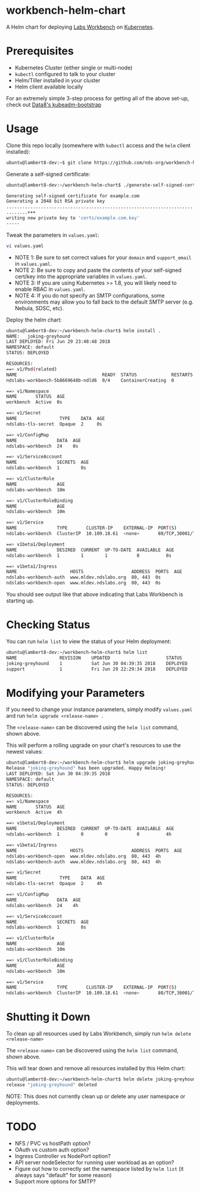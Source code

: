 # workbench-helm-chart
A Helm chart for deploying [Labs Workbench](https://github.com/nds-org/ndslabs) on [Kubernetes](https://github.com/kubernetes/kubernetes).

# Prerequisites
* Kubernetes Cluster (either single or multi-node)
* `kubectl` configured to talk to your cluster
* Helm/Tiller installed in your cluster
* Helm client available locally

For an extremely simple 3-step process for getting all of the above set-up, check out [Data8's kubeadm-bootstrap](https://github.com/data-8/kubeadm-bootstrap)

# Usage
Clone this repo locally (somewhere with `kubectl` access and the `helm` client installed):
```bash
ubuntu@lambert8-dev:~$ git clone https://github.com/nds-org/workbench-helm-chart && cd workbench-helm-chart/
```

Generate a self-signed certificate:
```bash
ubuntu@lambert8-dev:~/workbench-helm-chart$ ./generate-self-signed-cert.sh example.com

Generating self-signed certificate for example.com
Generating a 2048 bit RSA private key
........................................................................................................................................+++
........+++
writing new private key to 'certs/example.com.key'
-----
```

Tweak the parameters in `values.yaml`:
```bash
vi values.yaml
```

* NOTE 1: Be sure to set correct values for your `domain` and `support_email` in `values.yaml`.
* NOTE 2: Be sure to copy and paste the contents of your self-signed cert/key into the appropriate variables in `values.yaml`.
* NOTE 3: If you are using Kubernetes >= 1.8, you will likely need to enable RBAC in `values.yaml`.
* NOTE 4: If you do not specify an SMTP configurations, some environments may allow you to fall back to the default SMTP server (e.g. Nebula, SDSC, etc).

Deploy the helm chart:
```bash
ubuntu@lambert8-dev:~/workbench-helm-chart$ helm install .
NAME:   joking-greyhound
LAST DEPLOYED: Fri Jun 29 23:48:48 2018
NAMESPACE: default
STATUS: DEPLOYED

RESOURCES:
==> v1/Pod(related)
NAME                                READY  STATUS             RESTARTS  AGE
ndslabs-workbench-5b8669648b-ndld6  0/4    ContainerCreating  0         0s

==> v1/Namespace
NAME       STATUS  AGE
workbench  Active  0s

==> v1/Secret
NAME                TYPE    DATA  AGE
ndslabs-tls-secret  Opaque  2     0s

==> v1/ConfigMap
NAME               DATA  AGE
ndslabs-workbench  24    0s

==> v1/ServiceAccount
NAME               SECRETS  AGE
ndslabs-workbench  1        0s

==> v1/ClusterRole
NAME               AGE
ndslabs-workbench  10m

==> v1/ClusterRoleBinding
NAME               AGE
ndslabs-workbench  10m

==> v1/Service
NAME               TYPE       CLUSTER-IP    EXTERNAL-IP  PORT(S)                  AGE
ndslabs-workbench  ClusterIP  10.109.18.61  <none>       80/TCP,30001/TCP,25/TCP  0s

==> v1beta1/Deployment
NAME               DESIRED  CURRENT  UP-TO-DATE  AVAILABLE  AGE
ndslabs-workbench  1        1        1           0          0s

==> v1beta1/Ingress
NAME                    HOSTS                  ADDRESS  PORTS  AGE
ndslabs-workbench-auth  www.mldev.ndslabs.org  80, 443  0s
ndslabs-workbench-open  www.mldev.ndslabs.org  80, 443  0s
```

You should see output like that above indicating that Labs Workbench is starting up.

# Checking Status
You can run `helm list` to view the status of your Helm deployment:
```bash
ubuntu@lambert8-dev:~/workbench-helm-chart$ helm list
NAME            	REVISION	UPDATED                 	STATUS  	CHART          	NAMESPACE
joking-greyhound	1       	Sat Jun 30 04:39:35 2018	DEPLOYED	workbench-1.1.0	default  
support         	1       	Fri Jun 29 22:29:34 2018	DEPLOYED	support-0.1.0  	support  
```

# Modifying your Parameters
If you need to change your instance parameters, simply modify `values.yaml` and run `helm upgrade <release-name> .`

The `<release-name>` can be discovered using the `helm list` command, shown above.

This will perform a rolling upgrade on your chart's resources to use the newest values:
```bash
ubuntu@lambert8-dev:~/workbench-helm-chart$ helm upgrade joking-greyhound .
Release "joking-greyhound" has been upgraded. Happy Helming!
LAST DEPLOYED: Sat Jun 30 04:39:35 2018
NAMESPACE: default
STATUS: DEPLOYED

RESOURCES:
==> v1/Namespace
NAME       STATUS  AGE
workbench  Active  4h

==> v1beta1/Deployment
NAME               DESIRED  CURRENT  UP-TO-DATE  AVAILABLE  AGE
ndslabs-workbench  1        0        0           0          4h

==> v1beta1/Ingress
NAME                    HOSTS                  ADDRESS  PORTS  AGE
ndslabs-workbench-open  www.mldev.ndslabs.org  80, 443  4h
ndslabs-workbench-auth  www.mldev.ndslabs.org  80, 443  4h

==> v1/Secret
NAME                TYPE    DATA  AGE
ndslabs-tls-secret  Opaque  2     4h

==> v1/ConfigMap
NAME               DATA  AGE
ndslabs-workbench  24    4h

==> v1/ServiceAccount
NAME               SECRETS  AGE
ndslabs-workbench  1        0s

==> v1/ClusterRole
NAME               AGE
ndslabs-workbench  10m

==> v1/ClusterRoleBinding
NAME               AGE
ndslabs-workbench  10m

==> v1/Service
NAME               TYPE       CLUSTER-IP    EXTERNAL-IP  PORT(S)                  AGE
ndslabs-workbench  ClusterIP  10.109.18.61  <none>       80/TCP,30001/TCP,25/TCP  4h


```

# Shutting it Down
To clean up all resources used by Labs Workbench, simply run `helm delete <release-name>`

The `<release-name>` can be discovered using the `helm list` command, shown above.

This will tear down and remove all resources installed by this Helm chart:
```bash
ubuntu@lambert8-dev:~/workbench-helm-chart$ helm delete joking-greyhound
release "joking-greyhound" deleted
```

NOTE: This does not currently clean up or delete any user namespace or deployments.

# TODO
* NFS / PVC vs hostPath option?
* OAuth vs custom auth option?
* Ingress Controller vs NodePort option?
* API server nodeSelector for running user workload as an option?
* Figure out how to correctly set the namespace listed by `helm list` (it always says "default" for some reason)
* Support more options for SMTP?
